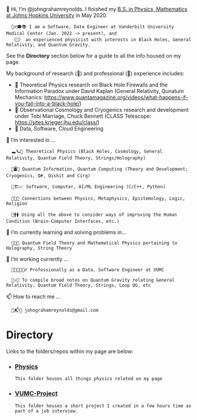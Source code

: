 👋 Hi, I’m @johngrahamreynolds. I finished my <ins>B.S. in Physics, Mathematics at Johns Hopkins University</ins> in May 2020. 

      👱‍♂️🎓📚 I am a Software, Data Engineer at Vanderbilt University Medical Center (Jan. 2022 -> present), and
      〈🌌〉 an experienced physicist with interests in Black Holes, General Relativity, and Quantum Gravity.

See the **Directory** section below for a guide to all the info housed on my page.

My background of research (📖) and professional (🔩) experience includes:

- 📖 Theoretical Physics research on Black Hole Firewalls and the Information Paradox under David Kaplan (General Relativity, Qunatum Mechanics: https://www.quantamagazine.org/videos/what-happens-if-you-fall-into-a-black-hole/)
- 📖 Observational Cosmology and Cryogenics research and development under Tobi Marriage, Chuck Bennett (CLASS Telescope: https://sites.krieger.jhu.edu/class/)
- 🔩 Data, Software, Cloud Engineering
      
👀 I’m interested in ... 

      🕳🪐🔮 Theoretical Physics (Black Holes, Cosmology, General Relativity, Quantum Field Theory, Strings/Holography)
      
      🔬🖥🤏 Quantum Information, Quantum Computing (Theory and Development; Cryogenics, Q#, Qiskit and Cirq)
      
      🤖🏗📈 Software, Computer, AI/ML Engineering (C/C++, Python)
      
      💭🧮🧠 Connections between Physics, Metaphysics, Epistemology, Logic, Religion
      
      🧪🚹🚺 Using all the above to consider ways of improving the Human Condition (Brain-Computer Interfaces, etc.)
      
🌱 I’m currently learning and solving problems in...
     
      👾🚀🔀 Quantum Field Theory and Mathematical Physics pertaining to Holography, String Theory
     
🏧 I’m working currently ...

      👨‍💻👨‍🔬👷‍♂️ Professionally as a Data, Software Engineer at VUMC
      
      🧵⚛️📓 To compile broad notes on Quantum Gravity relating General Relativity, Quantum Field Theory, Strings, Loop QG, etc

📫 How to reach me ...
      
      📩📬📧 johngrahamreynolds@gmail.com

# Directory

Links to the folders/repos within my page are below: 

- ### [Physics](https://github.com/johngrahamreynolds/Physics)
      This folder houses all things physics related on my page

- ### [VUMC-Project](https://github.com/johngrahamreynolds/VUMC-Project)
      This folder houses a short project I created in a few hours time as part of a job interview.

